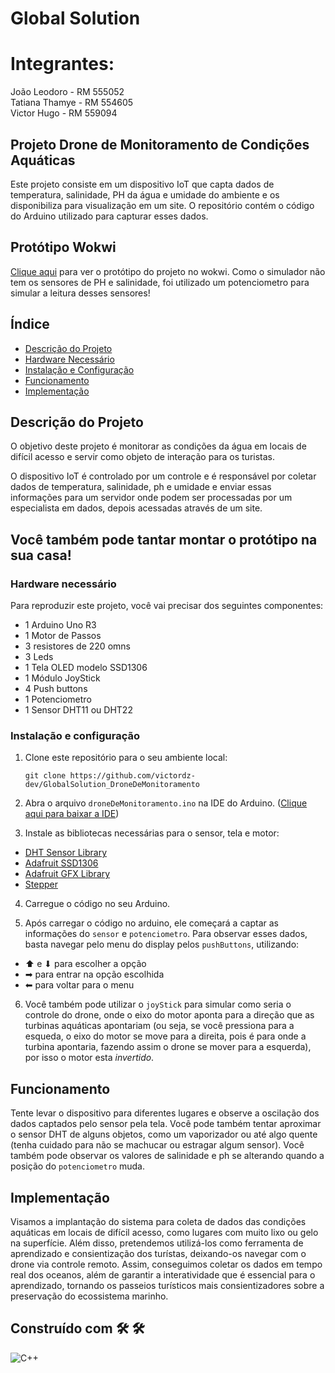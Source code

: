 # Global Solution
# Integrantes:
João Leodoro - RM 555052\
Tatiana Thamye - RM 554605\
Victor Hugo - RM 559094
## Projeto Drone de Monitoramento de Condições Aquáticas
Este projeto consiste em um dispositivo IoT que capta dados de temperatura, salinidade, PH da água e umidade do ambiente e os disponibiliza para visualização em um site. O repositório contém o código do Arduino utilizado para capturar esses dados. 

## Protótipo Wokwi
[Clique aqui](https://wokwi.com/projects/399796899242490881) para ver o protótipo do projeto no wokwi. Como o simulador não tem os sensores de PH e salinidade, foi utilizado um potenciometro para simular a leitura desses sensores!


## Índice

- [Descrição do Projeto](#descrição-do-projeto)
- [Hardware Necessário](#hardware-necessário)
- [Instalação e Configuração](#instalação-e-configuração)
- [Funcionamento](#funcionamento)
- [Implementação](#implementação)

## Descrição do Projeto

O objetivo deste projeto é monitorar as condições da água em locais de difícil acesso e servir como objeto de interação para os turistas.

O dispositivo IoT é controlado por um controle e é responsável por coletar dados de temperatura, salinidade, ph e umidade e enviar essas informações para um servidor onde podem ser processadas por um especialista em dados, depois acessadas através de um site.

## Você também pode tantar montar o protótipo na sua casa!
### Hardware necessário

Para reproduzir este projeto, você vai precisar dos seguintes componentes:
- 1 Arduino Uno R3
- 1 Motor de Passos
- 3 resistores de 220 omns
- 3 Leds
- 1 Tela OLED modelo SSD1306
- 1 Módulo JoyStick
- 4 Push buttons
- 1 Potenciometro
- 1 Sensor DHT11 ou DHT22

### Instalação e configuração

1. Clone este repositório para o seu ambiente local:
    ```
    git clone https://github.com/victordz-dev/GlobalSolution_DroneDeMonitoramento
    ```

2. Abra o arquivo `droneDeMonitoramento.ino` na IDE do Arduino. ([Clique aqui para baixar a IDE](https://www.arduino.cc/en/software))

3. Instale as bibliotecas necessárias para o sensor, tela e motor:
- [DHT Sensor Library](https://downloads.arduino.cc/libraries/github.com/adafruit/DHT_sensor_library-1.4.6.zip)
- [Adafruit SSD1306](https://downloads.arduino.cc/libraries/github.com/adafruit/Adafruit_SSD1306-2.5.10.zip)
- [Adafruit GFX Library](https://downloads.arduino.cc/libraries/github.com/adafruit/Adafruit_GFX_Library-1.11.9.zip)
- [Stepper](https://downloads.arduino.cc/libraries/github.com/arduino-libraries/Stepper-1.1.3.zip?_gl=1*1023usy*_ga*MzQ2NTUyNTY1LjE3MTc1NDE2NDU.*_ga_NEXN8H46L5*MTcxNzc3OTA2NC4zLjAuMTcxNzc3OTA2OC4wLjAuMzM5NTQ1NjU1*_fplc*enI1VjJTSDB5JTJCd01qNDJWSWlxN3drOW5xTmZYVzdjNDlrNWlLRkxucWtGJTJGYTVvZXFLMXhhTmFYbjg2QkxRNGtSb1JKblhnQjRTaFBETFdWdnB2MXBhRG1nM09JMyUyRmdHYUl6bVYzeE5CRDNZbjRtMFptJTJGTEdRWU5BNyUyQnJnQSUzRCUzRA..)

4. Carregue o código no seu Arduino.

5. Após carregar o código no arduino, ele começará a captar as informações do `sensor` e `potenciometro`. Para observar esses dados, basta navegar pelo menu do display pelos `pushButtons`, utilizando:
- ⬆ e ⬇ para escolher a opção
- ➡ para entrar na opção escolhida
- ⬅ para voltar para o menu

6. Você também pode utilizar o `joyStick` para simular como seria o controle do drone, onde o eixo do motor aponta para a direção que as turbinas aquáticas apontariam (ou seja, se você pressiona para a esqueda, o eixo do motor se move para a direita, pois é para onde a turbina apontaria, fazendo assim o drone se mover para a esquerda), por isso o motor esta *invertido*.

## Funcionamento
Tente levar o dispositivo para diferentes lugares  e observe a oscilação dos dados captados pelo sensor pela tela.
Você pode também tentar aproximar o sensor DHT de alguns objetos, como um vaporizador ou até algo quente (tenha cuidado para não se machucar ou estragar algum sensor). Você também pode observar os valores de salinidade e ph se alterando quando a posição do `potenciometro` muda.

## Implementação

Visamos a implantação do sistema para coleta de dados das condições aquáticas em locais de difícil acesso, como lugares com muito lixo ou gelo na superfície. Além disso, pretendemos utilizá-los como ferramenta de aprendizado e consientização dos turístas, deixando-os navegar com o drone via controle remoto. Assim, conseguimos coletar os dados em tempo real dos oceanos, além de garantir a interatividade que é essencial para o aprendizado, tornando os passeios turísticos mais consientizadores sobre a preservação do ecossistema marinho.

## Construído com  🛠️  🛠️ 


![C++](https://img.shields.io/badge/C%2B%2B-00599C?style=for-the-badge&logo=c%2B%2B&color=000)
